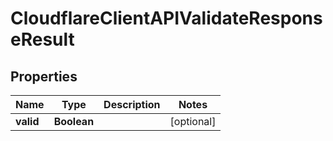 # CloudflareClientAPIValidateResponseResult

## Properties
Name | Type | Description | Notes
------------ | ------------- | ------------- | -------------
**valid** | **Boolean** |  |  [optional]
